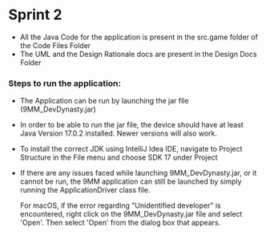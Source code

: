 # Sprint 2
- All the Java Code for the application is present in the src.game folder of the Code Files Folder
- The UML and the Design Rationale docs are present in the Design Docs Folder

### Steps to run the application:
- The Application can be run by launching the jar file (9MM_DevDynasty.jar)
- In order to be able to run the jar file, the device should have at least Java Version 17.0.2 installed. Newer versions will also work.
- To install the correct JDK using IntelliJ Idea IDE, navigate to Project Structure in the File menu and choose SDK 17 under Project
- If there are any issues faced while launching 9MM_DevDynasty.jar, or it cannot be run, the 9MM application can still be launched by simply running the ApplicationDriver class file.

    For macOS, if the error regarding "Unidentified developer" is encountered, right click on the 9MM_DevDynasty.jar file and select 'Open'. Then select 'Open' from the dialog box that appears.
